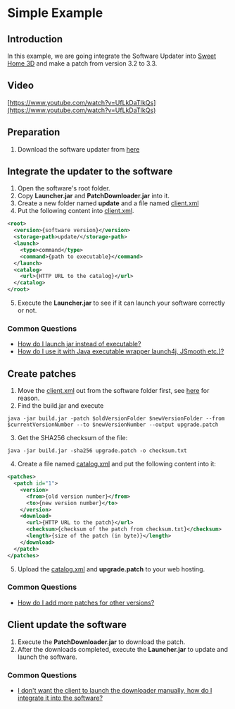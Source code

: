 # Simple Example #

## Introduction ##
In this example, we are going integrate the Software Updater into [Sweet Home 3D](http://www.sweethome3d.com) and make a patch from version 3.2 to 3.3.

## Video ##
[https://www.youtube.com/watch?v=UfLkDaTIkQs](https://www.youtube.com/watch?v=UfLkDaTIkQs)

## Preparation ##
 1. Download the software updater from [here](https://github.com/cws1989/software-updater/releases)

## Integrate the updater to the software ##
 1. Open the software's root folder.
 2. Copy **Launcher.jar** and **PatchDownloader.jar** into it.
 3. Create a new folder named **update** and a file named [client.xml](https://github.com/cws1989/software-updater/blob/master/wiki/ClientSettings.md)
 4. Put the following content into [client.xml](https://github.com/cws1989/software-updater/blob/master/wiki/ClientSettings.md).
```xml
<root>
  <version>{software version}</version>
  <storage-path>update/</storage-path>
  <launch>
    <type>command</type>
    <command>{path to executable}</command>
  </launch>
  <catalog>
    <url>{HTTP URL to the catalog}</url>
  </catalog>
</root>
```
 5. Execute the **Launcher.jar** to see if it can launch your software correctly or not.

### Common Questions ###
 * [How do I launch jar instead of executable?](https://github.com/cws1989/software-updater/blob/master/wiki/AdvancedTutorial.md#how-do-i-launch-jar-instead-of-executable)
 * [How do I use it with Java executable wrapper launch4j, JSmooth etc.)?](https://github.com/cws1989/software-updater/blob/master/wiki/AdvancedTutorial.md#how-do-i-use-it-with-java-executable-wrapper-launch4j-jsmooth-etc)

## Create patches ##
 1. Move the [client.xml](https://github.com/cws1989/software-updater/blob/master/wiki/ClientSettings.md) out from the software folder first, see [here](https://github.com/cws1989/software-updater/blob/master/wiki/AdvancedTutorial.md#what-kind-of-files-should-not-be-included-in-the-patch) for reason.
 2. Find the build.jar and execute 
```
java -jar build.jar -patch $oldVersionFolder $newVersionFolder --from $currentVersionNumber --to $newVersionNumber --output upgrade.patch
```
 3. Get the SHA256 checksum of the file: 
```
java -jar build.jar -sha256 upgrade.patch -o checksum.txt
```
 4. Create a file named [catalog.xml](https://github.com/cws1989/software-updater/blob/master/wiki/PatchesCatalog.md) and put the following content into it:
```xml
<patches>
  <patch id="1">
    <version>
      <from>{old version number}</from>
      <to>{new version number}</to>
    </version>
    <download>
      <url>{HTTP URL to the patch}</url>
      <checksum>{checksum of the patch from checksum.txt}</checksum>
      <length>{size of the patch (in byte)}</length>
    </download>
  </patch>
</patches>
```
 5. Upload the [catalog.xml](https://github.com/cws1989/software-updater/blob/master/wiki/PatchesCatalog.md) and **upgrade.patch** to your web hosting.

### Common Questions ###
 * [How do I add more patches for other versions?](https://github.com/cws1989/software-updater/blob/master/wiki/AdvancedTutorial.md#how-do-i-add-more-patches-for-other-versions)

## Client update the software ##
 1. Execute the **PatchDownloader.jar** to download the patch.
 1. After the downloads completed, execute the **Launcher.jar** to update and launch the software.

### Common Questions ###
 * [I don't want the client to launch the downloader manually, how do I integrate it into the software?](https://github.com/cws1989/software-updater/blob/master/wiki/AdvancedTutorial.md#i-dont-want-the-client-to-launch-the-downloader-manually-how-do-i-integrate-it-into-the-software)
